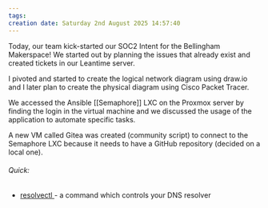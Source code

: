 ```yaml
---
tags: 
creation date: Saturday 2nd August 2025 14:57:40
---
```

Today, our team kick-started our SOC2 Intent for the Bellingham Makerspace! We started out by planning the issues that already exist and created tickets in our Leantime server.

I pivoted and started to create the logical network diagram using draw.io and I later plan to create the physical diagram using Cisco Packet Tracer. 

We accessed the Ansible [[Semaphore]] LXC on the Proxmox server by finding the login in the virtual machine and we discussed the usage of the application to automate specific tasks. 

A new VM called Gitea was created (community script) to connect to the Semaphore LXC because it needs to have a GitHub repository (decided on a local one).

###### Quick:
- [resolvectl ](https://www.google.com/search?q=resolvectl+meaning&oq=resolvectl+meaning&gs_lcrp=EgZjaHJvbWUyCQgAEEUYORigATIHCAEQIRigAdIBCDUxMDJqMGo3qAIAsAIA&client=ubuntu-chr&sourceid=chrome&ie=UTF-8)- a command which controls your DNS resolver
